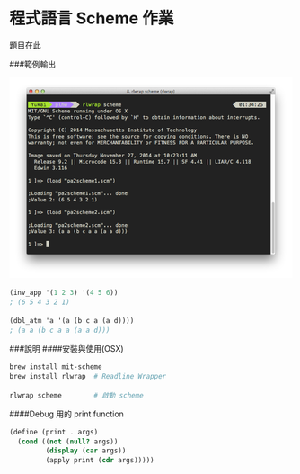 程式語言 Scheme 作業
===================

[題目在此](PA2.TXT)

###範例輸出

![result](result.png)

```scheme
(inv_app '(1 2 3) '(4 5 6))
; (6 5 4 3 2 1)

(dbl_atm 'a '(a (b c a (a d))))
; (a a (b c a a (a a d)))
```


###說明
####安裝與使用(OSX)

```bash
brew install mit-scheme
brew install rlwrap  # Readline Wrapper

rlwrap scheme 		 # 啟動 scheme
```

####Debug 用的 print function

```scheme
(define (print . args)
  (cond ((not (null? args))
         (display (car args))
         (apply print (cdr args)))))
```

